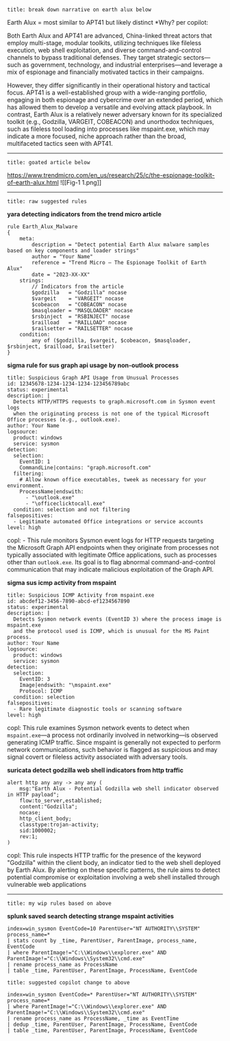 ```ad-note

title: break down narrative on earth alux below
```
Earth Alux = most similar to APT41 but likely distinct
*Why? per copilot:

Both Earth Alux and APT41 are advanced, China-linked threat actors that employ multi-stage, modular toolkits, utilizing techniques like fileless execution, web shell exploitation, and diverse command-and-control channels to bypass traditional defenses. They target strategic sectors—such as government, technology, and industrial enterprises—and leverage a mix of espionage and financially motivated tactics in their campaigns.

However, they differ significantly in their operational history and tactical focus. APT41 is a well-established group with a wide-ranging portfolio, engaging in both espionage and cybercrime over an extended period, which has allowed them to develop a versatile and evolving attack playbook. In contrast, Earth Alux is a relatively newer adversary known for its specialized toolkit (e.g., Godzilla, VARGEIT, COBEACON) and unorthodox techniques, such as fileless tool loading into processes like mspaint.exe, which may indicate a more focused, niche approach rather than the broad, multifaceted tactics seen with APT41.


---

```ad-example
title: goated article below
```
https://www.trendmicro.com/en_us/research/25/c/the-espionage-toolkit-of-earth-alux.html
![[Fig-1 1.png]]

---
```ad-warning
title: raw suggested rules 
```


**yara detecting indicators from the trend micro article**

```test
rule Earth_Alux_Malware
{
    meta:
        description = "Detect potential Earth Alux malware samples based on key components and loader strings"
        author = "Your Name"
        reference = "Trend Micro – The Espionage Toolkit of Earth Alux"
        date = "2023-XX-XX"
    strings:
        // Indicators from the article
        $godzilla   = "Godzilla" nocase
        $vargeit    = "VARGEIT" nocase
        $cobeacon   = "COBEACON" nocase
        $masqloader = "MASQLOADER" nocase
        $rsbinject  = "RSBINJECT" nocase
        $railload   = "RAILLOAD" nocase
        $railsetter = "RAILSETTER" nocase
    condition:
        any of ($godzilla, $vargeit, $cobeacon, $masqloader, $rsbinject, $railload, $railsetter)
}
```


**sigma rule for sus graph api usage by non-outlook process**
```sigma
title: Suspicious Graph API Usage from Unusual Processes
id: 12345678-1234-1234-1234-123456789abc
status: experimental
description: |
  Detects HTTP/HTTPS requests to graph.microsoft.com in Sysmon event logs
  when the originating process is not one of the typical Microsoft Office processes (e.g., outlook.exe).
author: Your Name
logsource:
  product: windows
  service: sysmon
detection:
  selection:
    EventID: 1
    CommandLine|contains: "graph.microsoft.com"
  filtering:
    # Allow known office executables, tweek as necessary for your environment.
    ProcessName|endswith:
      - "\outlook.exe"
      - "\officeclicktocall.exe"
  condition: selection and not filtering
falsepositives:
  - Legitimate automated Office integrations or service accounts
level: high

```
copl: - This rule monitors Sysmon event logs for HTTP requests targeting the Microsoft Graph API endpoints when they originate from processes not typically associated with legitimate Office applications, such as processes other than `outlook.exe`. Its goal is to flag abnormal command-and-control communication that may indicate malicious exploitation of the Graph API.

**sigma sus icmp activity from mspaint**
```sigma
title: Suspicious ICMP Activity from mspaint.exe
id: abcdef12-3456-7890-abcd-ef1234567890
status: experimental
description: |
  Detects Sysmon network events (EventID 3) where the process image is mspaint.exe
  and the protocol used is ICMP, which is unusual for the MS Paint process.
author: Your Name
logsource:
  product: windows
  service: sysmon
detection:
  selection:
    EventID: 3
    Image|endswith: "\mspaint.exe"
    Protocol: ICMP
  condition: selection
falsepositives:
  - Rare legitimate diagnostic tools or scanning software
level: high

```
copl: This rule examines Sysmon network events to detect when `mspaint.exe`—a process not ordinarily involved in networking—is observed generating ICMP traffic. Since mspaint is generally not expected to perform network communications, such behavior is flagged as suspicious and may signal covert or fileless activity associated with adversary tools.

**suricata detect godzilla web shell indicators from http traffic**
```suricata
alert http any any -> any any (
    msg:"Earth Alux - Potential Godzilla web shell indicator observed in HTTP payload";
    flow:to_server,established;
    content:"Godzilla";
    nocase;
    http_client_body;
    classtype:trojan-activity;
    sid:1000002;
    rev:1;
)

```
copl: This rule inspects HTTP traffic for the presence of the keyword "Godzilla" within the client body, an indicator tied to the web shell deployed by Earth Alux. By alerting on these specific patterns, the rule aims to detect potential compromise or exploitation involving a web shell installed through vulnerable web applications


---

```ad-faq
title: my wip rules based on above
```
**splunk saved search detecting strange mspaint activities**
```SPL
index=win_sysmon EventCode=10 ParentUser="NT AUTHORITY\\SYSTEM" process_name=*
| stats count by _time, ParentUser, ParentImage, process_name, EventCode 
| where ParentImage!="C:\\Windows\\explorer.exe" AND ParentImage!="C:\\Windows\\System32\\cmd.exe" 
| rename process_name as ProcessName 
| table _time, ParentUser, ParentImage, ProcessName, EventCode

```

```ad-info
title: suggested copilot change to above
```

```SPL
index=win_sysmon EventCode=* ParentUser="NT AUTHORITY\\SYSTEM" process_name=*
| where ParentImage!="C:\\Windows\\explorer.exe" AND ParentImage!="C:\\Windows\\System32\\cmd.exe"
| rename process_name as ProcessName, _time as EventTime
| dedup _time, ParentUser, ParentImage, ProcessName, EventCode
| table _time, ParentUser, ParentImage, ProcessName, EventCode
```
